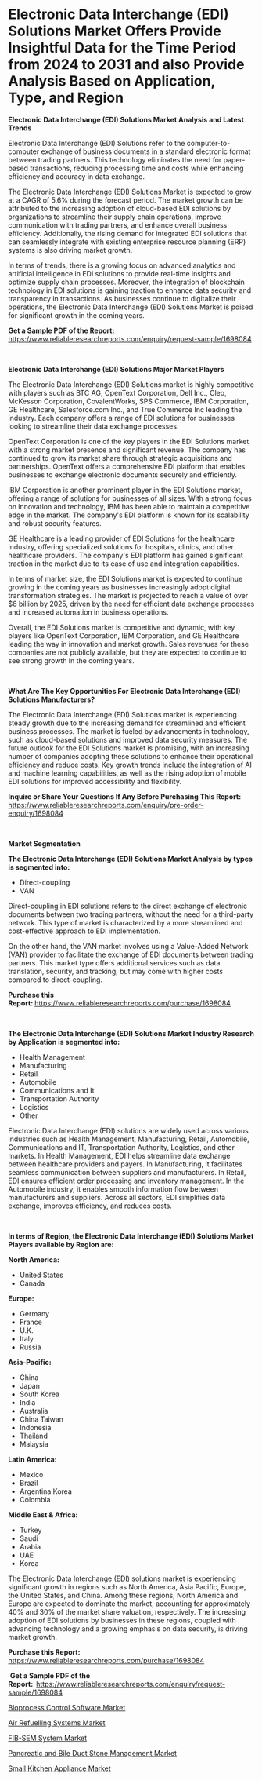 <p><h1>Electronic Data Interchange (EDI) Solutions Market Offers Provide Insightful Data for the Time Period from 2024 to 2031 and also Provide Analysis Based on Application, Type, and Region</h1></p><p><strong>Electronic Data Interchange (EDI) Solutions Market Analysis and Latest Trends</strong></p>
<p><p>Electronic Data Interchange (EDI) Solutions refer to the computer-to-computer exchange of business documents in a standard electronic format between trading partners. This technology eliminates the need for paper-based transactions, reducing processing time and costs while enhancing efficiency and accuracy in data exchange.</p><p>The Electronic Data Interchange (EDI) Solutions Market is expected to grow at a CAGR of 5.6% during the forecast period. The market growth can be attributed to the increasing adoption of cloud-based EDI solutions by organizations to streamline their supply chain operations, improve communication with trading partners, and enhance overall business efficiency. Additionally, the rising demand for integrated EDI solutions that can seamlessly integrate with existing enterprise resource planning (ERP) systems is also driving market growth.</p><p>In terms of trends, there is a growing focus on advanced analytics and artificial intelligence in EDI solutions to provide real-time insights and optimize supply chain processes. Moreover, the integration of blockchain technology in EDI solutions is gaining traction to enhance data security and transparency in transactions. As businesses continue to digitalize their operations, the Electronic Data Interchange (EDI) Solutions Market is poised for significant growth in the coming years.</p></p>
<p><strong>Get a Sample PDF of the Report:&nbsp;</strong> <a href="https://www.reliableresearchreports.com/enquiry/request-sample/1698084">https://www.reliableresearchreports.com/enquiry/request-sample/1698084</a></p>
<p>&nbsp;</p>
<p><strong>Electronic Data Interchange (EDI) Solutions Major Market Players</strong></p>
<p><p>The Electronic Data Interchange (EDI) Solutions market is highly competitive with players such as BTC AG, OpenText Corporation, Dell Inc., Cleo, McKesson Corporation, CovalentWorks, SPS Commerce, IBM Corporation, GE Healthcare, Salesforce.com Inc., and True Commerce Inc leading the industry. Each company offers a range of EDI solutions for businesses looking to streamline their data exchange processes.</p><p>OpenText Corporation is one of the key players in the EDI Solutions market with a strong market presence and significant revenue. The company has continued to grow its market share through strategic acquisitions and partnerships. OpenText offers a comprehensive EDI platform that enables businesses to exchange electronic documents securely and efficiently.</p><p>IBM Corporation is another prominent player in the EDI Solutions market, offering a range of solutions for businesses of all sizes. With a strong focus on innovation and technology, IBM has been able to maintain a competitive edge in the market. The company's EDI platform is known for its scalability and robust security features.</p><p>GE Healthcare is a leading provider of EDI Solutions for the healthcare industry, offering specialized solutions for hospitals, clinics, and other healthcare providers. The company's EDI platform has gained significant traction in the market due to its ease of use and integration capabilities.</p><p>In terms of market size, the EDI Solutions market is expected to continue growing in the coming years as businesses increasingly adopt digital transformation strategies. The market is projected to reach a value of over $6 billion by 2025, driven by the need for efficient data exchange processes and increased automation in business operations.</p><p>Overall, the EDI Solutions market is competitive and dynamic, with key players like OpenText Corporation, IBM Corporation, and GE Healthcare leading the way in innovation and market growth. Sales revenues for these companies are not publicly available, but they are expected to continue to see strong growth in the coming years.</p></p>
<p>&nbsp;</p>
<p><strong>What Are The Key Opportunities For Electronic Data Interchange (EDI) Solutions Manufacturers?</strong></p>
<p><p>The Electronic Data Interchange (EDI) Solutions market is experiencing steady growth due to the increasing demand for streamlined and efficient business processes. The market is fueled by advancements in technology, such as cloud-based solutions and improved data security measures. The future outlook for the EDI Solutions market is promising, with an increasing number of companies adopting these solutions to enhance their operational efficiency and reduce costs. Key growth trends include the integration of AI and machine learning capabilities, as well as the rising adoption of mobile EDI solutions for improved accessibility and flexibility.</p></p>
<p><strong>Inquire or Share Your Questions If Any Before Purchasing This Report:</strong> <a href="https://www.reliableresearchreports.com/enquiry/pre-order-enquiry/1698084">https://www.reliableresearchreports.com/enquiry/pre-order-enquiry/1698084</a></p>
<p>&nbsp;</p>
<p><strong>Market Segmentation</strong></p>
<p><strong>The Electronic Data Interchange (EDI) Solutions Market Analysis by types is segmented into:</strong></p>
<p><ul><li>Direct-coupling</li><li>VAN</li></ul></p>
<p><p>Direct-coupling in EDI solutions refers to the direct exchange of electronic documents between two trading partners, without the need for a third-party network. This type of market is characterized by a more streamlined and cost-effective approach to EDI implementation. </p><p>On the other hand, the VAN market involves using a Value-Added Network (VAN) provider to facilitate the exchange of EDI documents between trading partners. This market type offers additional services such as data translation, security, and tracking, but may come with higher costs compared to direct-coupling.</p></p>
<p><strong>Purchase this Report:&nbsp;</strong><a href="https://www.reliableresearchreports.com/purchase/1698084">https://www.reliableresearchreports.com/purchase/1698084</a></p>
<p>&nbsp;</p>
<p><strong>The Electronic Data Interchange (EDI) Solutions Market Industry Research by Application is segmented into:</strong></p>
<p><ul><li>Health Management</li><li>Manufacturing</li><li>Retail</li><li>Automobile</li><li>Communications and It</li><li>Transportation Authority</li><li>Logistics</li><li>Other</li></ul></p>
<p><p>Electronic Data Interchange (EDI) solutions are widely used across various industries such as Health Management, Manufacturing, Retail, Automobile, Communications and IT, Transportation Authority, Logistics, and other markets. In Health Management, EDI helps streamline data exchange between healthcare providers and payers. In Manufacturing, it facilitates seamless communication between suppliers and manufacturers. In Retail, EDI ensures efficient order processing and inventory management. In the Automobile industry, it enables smooth information flow between manufacturers and suppliers. Across all sectors, EDI simplifies data exchange, improves efficiency, and reduces costs.</p></p>
<p>&nbsp;</p>
<p><strong>In terms of Region, the Electronic Data Interchange (EDI) Solutions Market Players available by Region are:</strong></p>
<p>
    <p> <strong> North America: </strong>
        <ul>
            <li>United States</li>
            <li>Canada</li>
        </ul>
        </p> 
    <p> <strong> Europe: </strong>
        <ul>
            <li>Germany</li>
            <li>France</li>
            <li>U.K.</li>
            <li>Italy</li>
            <li>Russia</li>
        </ul>
        </p> 
    <p> <strong> Asia-Pacific: </strong>
        <ul>
            <li>China</li>
            <li>Japan</li>
            <li>South Korea</li>
            <li>India</li>
            <li>Australia</li>
            <li>China Taiwan</li>
            <li>Indonesia</li>
            <li>Thailand</li>
            <li>Malaysia</li>
        </ul>
        </p> 
    <p> <strong> Latin America: </strong>
        <ul>
            <li>Mexico</li>
            <li>Brazil</li>
            <li>Argentina Korea</li>
            <li>Colombia</li>
        </ul>
        </p> 
    <p> <strong> Middle East & Africa: </strong>
        <ul>
            <li>Turkey</li>
            <li>Saudi</li>
            <li>Arabia</li>
            <li>UAE</li>
            <li>Korea</li>
        </ul>
    </p>
    </p>
<p><p>The Electronic Data Interchange (EDI) solutions market is experiencing significant growth in regions such as North America, Asia Pacific, Europe, the United States, and China. Among these regions, North America and Europe are expected to dominate the market, accounting for approximately 40% and 30% of the market share valuation, respectively. The increasing adoption of EDI solutions by businesses in these regions, coupled with advancing technology and a growing emphasis on data security, is driving market growth.</p></p>
<p><strong>Purchase this Report: </strong><a href="https://www.reliableresearchreports.com/purchase/1698084">https://www.reliableresearchreports.com/purchase/1698084</a></p>
<p>&nbsp;<strong>Get a Sample PDF of the Report:&nbsp;&nbsp;</strong><a href="https://www.reliableresearchreports.com/enquiry/request-sample/1698084">https://www.reliableresearchreports.com/enquiry/request-sample/1698084</a></p>
<p><strong></strong></p>
<p><p><a href="https://issuu.com/reportprime-2/docs/bioprocess-control-software-market-size-2030.pptx">Bioprocess Control Software Market</a></p><p><a href="https://medium.com/@isidrowolff1908/air-refuelling-systems-market-outlook-industry-overview-and-forecast-2024-to-2031-39280586968c">Air Refuelling Systems Market</a></p><p><a href="https://issuu.com/reportprime-2/docs/fib-sem-system-market-size-2030.pptx">FIB-SEM System Market</a></p><p><a href="https://medium.com/@isidrowolff1908/pancreatic-and-bile-duct-stone-management-market-analysis-and-sze-forecasted-for-period-from-2024-354c909cf3a6">Pancreatic and Bile Duct Stone Management Market</a></p><p><a href="https://github.com/ruddyyedelwadw/Market-Research-Report-List-1/blob/main/small-kitchen-appliance-market.md">Small Kitchen Appliance Market</a></p></p>